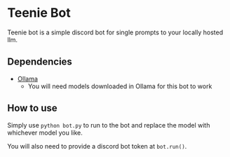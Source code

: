 # Teenie Bot
Teenie bot is a simple discord bot for single prompts to your locally hosted llm.
## Dependencies
- [Ollama](https://github.com/ollama/ollama)
  - You will need models downloaded in Ollama for this bot to work
## How to use
Simply use `python bot.py` to run to the bot and replace the model with whichever model you like.

You will also need to provide a discord bot token at `bot.run()`.